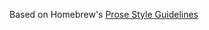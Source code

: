 Based on Homebrew's [Prose Style Guidelines](https://github.com/Homebrew/brew/blob/master/docs/Prose-Style-Guidelines.md.)
